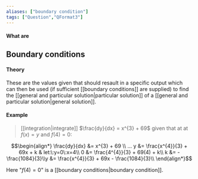 ```yaml
---
aliases: ["boundary condition"]
tags: ["Question","QFormat3"]
---
```


#### What are
## Boundary conditions
#### Theory
These are the values given that should resault in a specific output which can then be used (if sufficient [[boundary conditions]] are supplied) to find the [[general and particular solution|particular solution]] of a [[general and particular solution|general solution]].

#### Example


> [[integration|integrate]] $\frac{dy}{dx} = x^{3} + 69$ given that at at $f(x) = y$ and $f(4)=0$:


$$\begin{align*}
\frac{dy}{dx} &= x^{3} + 69 \\
...
y &=  \frac{x^{4}}{3} + 69x + k & let:\:y=0\:x=4\\
0 &=  \frac{4^{4}}{3} + 69(4) + k\\
k &= - \frac{1084}{3}\\y &=  \frac{x^{4}}{3} + 69x - \frac{1084}{3}\\
\end{align*}$$

Here "$f(4)=0$" is a [[boundary conditions|boundary condition]].
